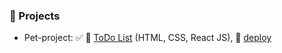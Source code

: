 ### 🚨 Projects

- Pet-project: ✅ 🧾 [ToDo List](https://github.com/viktor-drok/React-ToDo-List) (HTML, CSS, React JS), 📂 [deploy](https://viktor-drok.github.io/React-ToDo-List/)
